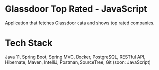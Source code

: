 # Glassdoor Top Rated - JavaScript
Application that fetches Glassdoor data and shows top rated companies.

# Tech Stack 
Java 11, Spring Boot, Spring MVC, Docker, PostgreSQL, RESTful API, Hibernate, Maven, IntelliJ, Postman, SourceTree, Git (soon: JavaScript)